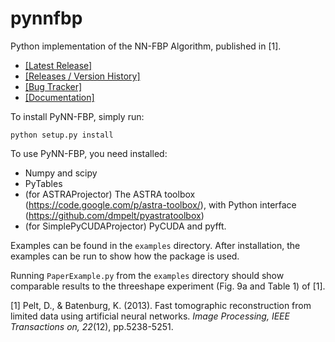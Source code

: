 pynnfbp
=======

Python implementation of the NN-FBP Algorithm, published in [1].

* [\[Latest Release\]](https://github.com/dmpelt/pynnfbp/releases/latest)
* [\[Releases / Version History\]](https://github.com/dmpelt/pynnfbp/releases)
* [\[Bug Tracker\]](https://github.com/dmpelt/pynnfbp/issues)
* [\[Documentation\]](http://dmpelt.github.io/pynnfbp/doc/index.html)

To install PyNN-FBP, simply run:

`python setup.py install`

To use PyNN-FBP, you need installed:

- Numpy and scipy
- PyTables
- (for ASTRAProjector) The ASTRA toolbox (https://code.google.com/p/astra-toolbox/), with Python interface (https://github.com/dmpelt/pyastratoolbox)
- (for SimplePyCUDAProjector) PyCUDA and pyfft.

Examples can be found in the `examples` directory. After installation, the examples can be run to show how the package is used.

Running `PaperExample.py` from the `examples` directory should show comparable results to the threeshape experiment (Fig. 9a and Table 1) of [1].

[1] Pelt, D., & Batenburg, K. (2013). Fast tomographic reconstruction from limited data using artificial neural networks. *Image Processing, IEEE Transactions on, 22*(12), pp.5238-5251.
